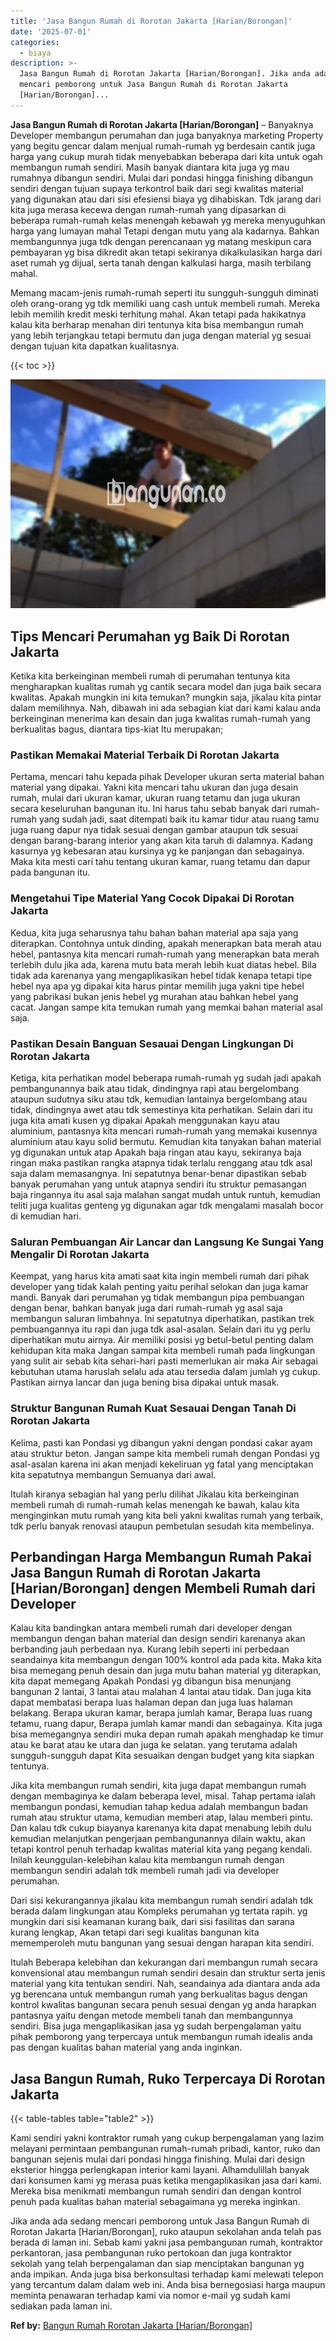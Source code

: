 ```yaml
---
title: 'Jasa Bangun Rumah di Rorotan Jakarta [Harian/Borongan]'
date: '2025-07-01'
categories:
  - biaya
description: >-
  Jasa Bangun Rumah di Rorotan Jakarta [Harian/Borongan]. Jika anda ada sedang
  mencari pemborong untuk Jasa Bangun Rumah di Rorotan Jakarta
  [Harian/Borongan]...
---
```


**Jasa Bangun Rumah di Rorotan Jakarta \[Harian/Borongan\]** – Banyaknya Developer membangun perumahan dan juga banyaknya marketing Property yang begitu gencar dalam menjual rumah-rumah yg berdesain cantik juga harga yang cukup murah tidak menyebabkan beberapa dari kita untuk ogah membangun rumah sendiri. Masih banyak diantara kita juga yg mau rumahnya dibangun sendiri. Mulai dari pondasi hingga finishing dibangun sendiri dengan tujuan supaya terkontrol baik dari segi kwalitas material yang digunakan atau dari sisi efesiensi biaya yg dihabiskan. Tdk jarang dari kita juga merasa kecewa dengan rumah-rumah yang dipasarkan di beberapa rumah-rumah kelas menengah kebawah yg mereka menyuguhkan harga yang lumayan mahal Tetapi dengan mutu yang ala kadarnya. Bahkan membangunnya juga tdk dengan perencanaan yg matang meskipun cara pembayaran yg bisa dikredit akan tetapi sekiranya dikalkulasikan harga dari aset rumah yg dijual, serta tanah dengan kalkulasi harga, masih terbilang mahal.

Memang macam-jenis rumah-rumah seperti itu sungguh-sungguh diminati oleh orang-orang yg tdk memiliki uang cash untuk membeli rumah. Mereka lebih memilih kredit meski terhitung mahal. Akan tetapi pada hakikatnya kalau kita berharap menahan diri tentunya kita bisa membangun rumah yang lebih terjangkau tetapi bermutu dan juga dengan material yg sesuai dengan tujuan kita dapatkan kualitasnya.

{{< toc >}}

![Jasa Bangun Rumah di Rorotan Jakarta [Harian/Borongan]](/images/borong-bangunan-11.png)

## Tips Mencari Perumahan yg Baik Di Rorotan Jakarta

Ketika kita berkeinginan membeli rumah di perumahan tentunya kita mengharapkan kualitas rumah yg cantik secara model dan juga baik secara kwalitas. Apakah mungkin ini kita temukan? mungkin saja, jikalau kita pintar dalam memilihnya. Nah, dibawah ini ada sebagian kiat dari kami kalau anda berkeinginan menerima kan desain dan juga kwalitas rumah-rumah yang berkualitas bagus, diantara tips-kiat Itu merupakan;

### Pastikan Memakai Material Terbaik Di Rorotan Jakarta

Pertama, mencari tahu kepada pihak Developer ukuran serta material bahan material yang dipakai. Yakni kita mencari tahu ukuran dan juga desain rumah, mulai dari ukuran kamar, ukuran ruang tetamu dan juga ukuran secara keseluruhan bangunan itu. Ini harus tahu sebab banyak dari rumah-rumah yang sudah jadi, saat ditempati baik itu kamar tidur atau ruang tamu juga ruang dapur nya tidak sesuai dengan gambar ataupun tdk sesuai dengan barang-barang interior yang akan kita taruh di dalamnya. Kadang kasurnya yg kebesaran atau kursinya yg ke panjangan dan sebagainya. Maka kita mesti cari tahu tentang ukuran kamar, ruang tetamu dan dapur pada bangunan itu.

### Mengetahui Tipe Material Yang Cocok Dipakai Di Rorotan Jakarta

Kedua, kita juga seharusnya tahu bahan bahan material apa saja yang diterapkan. Contohnya untuk dinding, apakah menerapkan bata merah atau hebel, pantasnya kita mencari rumah-rumah yang menerapkan bata merah terlebih dulu jika ada, karena mutu bata merah lebih kuat diatas hebel. Bila tidak ada karenanya yang mengaplikasikan hebel tidak kenapa tetapi tipe hebel nya apa yg dipakai kita harus pintar memilih juga yakni tipe hebel yang pabrikasi bukan jenis hebel yg murahan atau bahkan hebel yang cacat. Jangan sampe kita temukan rumah yang memkai bahan material asal saja.

### Pastikan Desain Banguan Sesauai Dengan Lingkungan Di Rorotan Jakarta

Ketiga, kita perhatikan model beberapa rumah-rumah yg sudah jadi apakah pembangunannya baik atau tidak, dindingnya rapi atau bergelombang ataupun sudutnya siku atau tdk, kemudian lantainya bergelombang atau tidak, dindingnya awet atau tdk semestinya kita perhatikan. Selain dari itu juga kita amati kusen yg dipakai Apakah menggunakan kayu atau aluminium, pantasnya kita mencari rumah-rumah yang memakai kusennya aluminium atau kayu solid bermutu. Kemudian kita tanyakan bahan material yg digunakan untuk atap Apakah baja ringan atau kayu, sekiranya baja ringan maka pastikan rangka atapnya tidak terlalu renggang atau tdk asal saja dalam memasangnya. Ini sepatutnya benar-benar dipastikan sebab banyak perumahan yang untuk atapnya sendiri itu struktur pemasangan baja ringannya itu asal saja malahan sangat mudah untuk runtuh, kemudian teliti juga kualitas genteng yg digunakan agar tdk mengalami masalah bocor di kemudian hari.

### Saluran Pembuangan Air Lancar dan Langsung Ke Sungai Yang Mengalir Di Rorotan Jakarta

Keempat, yang harus kita amati saat kita ingin membeli rumah dari pihak developer yang tidak kalah penting yaitu perihal selokan dan juga kamar mandi. Banyak dari perumahan yg tidak membangun pipa pembuangan dengan benar, bahkan banyak juga dari rumah-rumah yg asal saja membangun saluran limbahnya. Ini sepatutnya diperhatikan, pastikan trek pembuangannya itu rapi dan juga tdk asal-asalan. Selain dari itu yg perlu diperhatikan mutu airnya. Air memiliki posisi yg betul-betul penting dalam kehidupan kita maka Jangan sampai kita membeli rumah pada lingkungan yang sulit air sebab kita sehari-hari pasti memerlukan air maka Air sebagai kebutuhan utama haruslah selalu ada atau tersedia dalam jumlah yg cukup. Pastikan airnya lancar dan juga bening bisa dipakai untuk masak.

### Struktur Bangunan Rumah Kuat Sesauai Dengan Tanah Di Rorotan Jakarta

Kelima, pasti kan Pondasi yg dibangun yakni dengan pondasi cakar ayam atau struktur beton. Jangan sampe kita membeli rumah dengan Pondasi yg asal-asalan karena ini akan menjadi kekeliruan yg fatal yang menciptakan kita sepatutnya membangun Semuanya dari awal.

Itulah kiranya sebagian hal yang perlu dilihat Jikalau kita berkeinginan membeli rumah di rumah-rumah kelas menengah ke bawah, kalau kita menginginkan mutu rumah yang kita beli yakni kwalitas rumah yang terbaik, tdk perlu banyak renovasi ataupun pembetulan sesudah kita membelinya.

## Perbandingan Harga Membangun Rumah Pakai Jasa Bangun Rumah di Rorotan Jakarta \[Harian/Borongan\] dengen Membeli Rumah dari Developer

Kalau kita bandingkan antara membeli rumah dari developer dengan membangun dengan bahan material dan design sendiri karenanya akan berbanding jauh perbedaan nya. Kurang lebih seperti ini perbedaan seandainya kita membangun dengan 100% kontrol ada pada kita. Maka kita bisa memegang penuh desain dan juga mutu bahan material yg diterapkan, kita dapat memegang Apakah Pondasi yg dibangun bisa menunjang bangunan 2 lantai, 3 lantai atau malahan 4 lantai atau tidak. Dan juga kita dapat membatasi berapa luas halaman depan dan juga luas halaman belakang. Berapa ukuran kamar, berapa jumlah kamar, Berapa luas ruang tetamu, ruang dapur, Berapa jumlah kamar mandi dan sebagainya. Kita juga bisa memegangnya sendiri muka depan rumah apakah menghadap ke timur atau ke barat atau ke utara dan juga ke selatan. yang terutama adalah sungguh-sungguh dapat Kita sesuaikan dengan budget yang kita siapkan tentunya.

Jika kita membangun rumah sendiri, kita juga dapat membangun rumah dengan membaginya ke dalam beberapa level, misal. Tahap pertama ialah membangun pondasi, kemudian tahap kedua adalah membangun badan rumah atau struktur utama, kemudian memberi atap, lalau memberi pintu. Dan kalau tdk cukup biayanya karenanya kita dapat menabung lebih dulu kemudian melanjutkan pengerjaan pembangunannya dilain waktu, akan tetapi kontrol penuh terhadap kwalitas material kita yang pegang kendali. Inilah keunggulan-kelebihan kalau kita membangun rumah dengan membangun sendiri adalah tdk membeli rumah jadi via developer perumahan.

Dari sisi kekurangannya jikalau kita membangun rumah sendiri adalah tdk berada dalam lingkungan atau Kompleks perumahan yg tertata rapih. yg mungkin dari sisi keamanan kurang baik, dari sisi fasilitas dan sarana kurang lengkap, Akan tetapi dari segi kualitas bangunan kita mememperoleh mutu bangunan yang sesuai dengan harapan kita sendiri.

Itulah Beberapa kelebihan dan kekurangan dari membangun rumah secara konvensional atau membangun rumah sendiri desain dan struktur serta jenis material yang kita tentukan sendiri. Nah, seandainya ada diantara anda ada yg berencana untuk membangun rumah yang berkualitas bagus dengan kontrol kwalitas bangunan secara penuh sesuai dengan yg anda harapkan pantasnya yaitu dengan metode membeli tanah dan membangunnya sendiri. Bisa juga mengaplikasikan jasa yg sudah berpengalaman yaitu pihak pemborong yang terpercaya untuk membangun rumah idealis anda pas dengan kualitas bahan material yang anda inginkan.

## Jasa Bangun Rumah, Ruko Terpercaya Di Rorotan Jakarta

{{< table-tables table="table2" >}}

Kami sendiri yakni kontraktor rumah yang cukup berpengalaman yang lazim melayani permintaan pembangunan rumah-rumah pribadi, kantor, ruko dan bangunan sejenis mulai dari pondasi hingga finishing. Mulai dari design eksterior hingga perlengkapan interior kami layani. Alhamdulillah banyak dari konsumen kami yg merasa puas ketika mengaplikasikan jasa dari kami. Mereka bisa menikmati membangun rumah sendiri dan dengan kontrol penuh pada kualitas bahan material sebagaimana yg mereka inginkan.

Jika anda ada sedang mencari pemborong untuk Jasa Bangun Rumah di Rorotan Jakarta \[Harian/Borongan\], ruko ataupun sekolahan anda telah pas berada di laman ini. Sebab kami yakni jasa pembangunan rumah, kontraktor perkantoran, jasa pembangunan ruko pertokoan dan juga kontraktor sekolah yang telah berpengalaman dan siap menciptakan bangunan yg anda impikan. Anda juga bisa berkonsultasi terhadap kami melewati telepon yang tercantum dalam dalam web ini. Anda bisa bernegosiasi harga maupun meminta penawaran terhadap kami via nomor e-mail yg sudah kami sediakan pada laman ini.

**Ref by:** [Bangun Rumah Rorotan Jakarta [Harian/Borongan]](https://id.wikipedia.org/wiki/Bangun)

